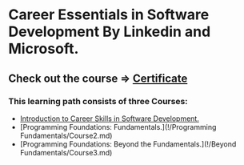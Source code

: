 # Career Essentials in Software Development By Linkedin and Microsoft. 
## Check out the course => [Certificate](https://www.linkedin.com/learning/certificates/559697808289ab8d8e2cc09efcaca0235f3d09c13ceb527cc957ec9ea9b091cc?u=60693444)
### This learning path consists of three Courses:

- [Introduction to Career Skills in Software Development.](!/Introduction/Course1.md)  
- [Programming Foundations: Fundamentals.](!/Programming Fundamentals/Course2.md)
- [Programming Foundations: Beyond the Fundamentals.](!/Beyond Fundamentals/Course3.md) 






